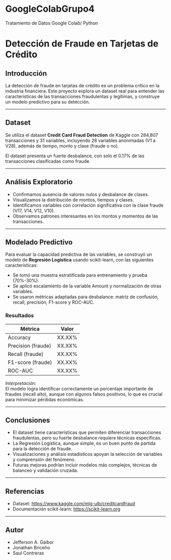 # GoogleColabGrupo4
Tratamiento de Datos Google Colab/ Python

# Detección de Fraude en Tarjetas de Crédito

## Introducción

La detección de fraude en tarjetas de crédito es un problema crítico en la industria financiera. Este proyecto explora un dataset real para entender las características de las transacciones fraudulentas y legítimas, y construye un modelo predictivo para su detección.

---

## Dataset

Se utiliza el dataset **Credit Card Fraud Detection** de Kaggle con 284,807 transacciones y 31 variables, incluyendo 28 variables anonimadas (V1 a V28), además de tiempo, monto y clase (fraude o no).

El dataset presenta un fuerte desbalance, con solo el 0.17% de las transacciones clasificadas como fraude.

---

## Análisis Exploratorio

- Confirmamos ausencia de valores nulos y desbalance de clases.
- Visualizamos la distribución de montos, tiempos y clases.
- Identificamos variables con correlación significativa con la clase fraude (V17, V14, V12, V10).
- Observamos patrones interesantes en los montos y momentos de las transacciones.

---

## Modelado Predictivo

Para evaluar la capacidad predictiva de las variables, se construyó un modelo de **Regresión Logística** usando scikit-learn, con las siguientes características:

- Se tomó una muestra estratificada para entrenamiento y prueba (70%-30%).
- Se aplicó escalamiento de la variable Amount y normalización de otras variables.
- Se usaron métricas adaptadas para desbalance: matriz de confusión, recall, precisión, F1-score y ROC-AUC.

### Resultados

| Métrica           | Valor   |
|-------------------|---------|
| Accuracy          | XX.XX%  |
| Precision (fraude) | XX.XX%  |
| Recall (fraude)    | XX.XX%  |
| F1-score (fraude)  | XX.XX%  |
| ROC-AUC           | XX.XX%  |

*Interpretación:*  
El modelo logra identificar correctamente un porcentaje importante de fraudes (recall alto), aunque con algunos falsos positivos, lo que es crucial para minimizar pérdidas económicas.

---

## Conclusiones

- El dataset tiene características que permiten diferenciar transacciones fraudulentas, pero su fuerte desbalance requiere técnicas específicas.
- La Regresión Logística, aunque simple, es un buen punto de partida para la detección de fraude.
- Visualizaciones y análisis estadísticos apoyan la selección de variables y comprensión del fenómeno.
- Futuras mejoras podrían incluir modelos más complejos, técnicas de balanceo y validación cruzada.

---

## Referencias

- Dataset: https://www.kaggle.com/mlg-ulb/creditcardfraud
- Documentación scikit-learn: https://scikit-learn.org

---

## Autor

- Jefferson A. Gaibor
- Jonathan Briceño
- Saul Contreras



